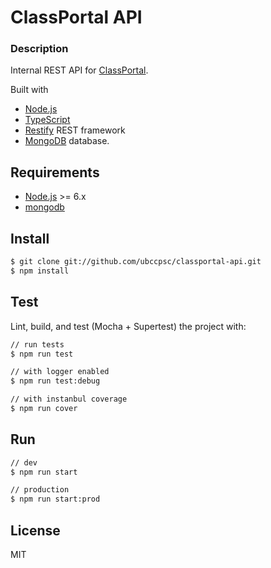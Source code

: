 # ClassPortal API

### Description

Internal REST API for [ClassPortal](classportal).

Built with
- [Node.js][nodejs]
- [TypeScript][typescript]
- [Restify][restify] REST framework
- [MongoDB][mongodb] database.

## Requirements

* [Node.js][nodejs] >= 6.x
* [mongodb][mongodb]

## Install

```sh
$ git clone git://github.com/ubccpsc/classportal-api.git
$ npm install
```

## Test

Lint, build, and test (Mocha + Supertest) the project with:

```sh
// run tests
$ npm run test

// with logger enabled
$ npm run test:debug

// with instanbul coverage
$ npm run cover
```

## Run

```sh
// dev
$ npm run start

// production
$ npm run start:prod
```

## License

MIT

[classportal]: <https://classportal-116d2.firebaseapp.com/>
[nodejs]: <https://nodejs.org>
[typescript]: <https://www.typescriptlang.org/>
[restify]: <http://restify.com>
[mongodb]: <https://mongodb.org>
